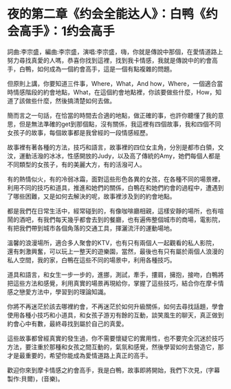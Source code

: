 # 夜的第二章《约会全能达人》：白鸭《约会高手》：1约会高手

詞曲:李宗盛，編曲:李宗盛，演唱:李宗盛，嗨，你就是傳說中那個，在愛情道路上努力尋找真愛的人嗎，恭喜你找到這裡，找到我卡情感，我就是傳說中的約會高手，白鴨，如何成為一個約會高手，這是一個有點複雜的問題。

但原則上講，你要知道三件事，Where，What，And how，Where，一個適合當時情感階段的約會地點，What，在這個約會地點裡，你該要做些什麼，How，知道了該做些什麼，然後搞清楚如何去做。

簡而言之一句話，在恰當的時間去合適的地點，做正確的事，也許你聽懂了我的意思，但是無法準確的get到那個點，沒有關係，我這裡有四個故事，我和四個不同女孩子的故事，每個故事都是我曾經的一段情感經歷。

故事裡有著各種的方法，技巧和語言，故事裡的四位女主角，分別是都市白領，文汶，運動活潑的冰冰，性感開放的Judy，以及高了傳統的Amy，她們每個人都是不同類型的女孩子，有的美麗大方，有的活潑可人。

有的熱情似火，有的冷弱冰霜，面對這些形色各異的女孩，在各種不同的場景裡，利用不同的技巧和道具，推進和她們的關係，白鴨在和她們約會的過程中，遭遇到了哪些困難，又是如何去解決的呢，故事裡涉及到的約會地點。

都是我們在日常生活中，經常碰到的，有像咖啡廳相親，這樣安靜的場所，也有喧鬧的酒吧，有我們每天幾乎都會去到的餐廳，也有遍佈整個城市的商場，電影院，有把我們帶到城市各個角落的交通工具，揮灑流汗的運動場地。

溫馨的浪漫場所，適合多人聚會的KTV，也有只有兩個人一起觀看的私人影院，還有刺激興奮，可以玩上一整天的遊樂園，當然，最後也有只有屬於兩個人浪漫的私人空間，我的家，白鴨在這些不同的場景中，利用各種技巧。

道具和語言，和女生一步一步的，進挪，測試，牽手，摟肩，擁抱，接吻，白鴨將把這些方法和感覺，利用真實的場景再現給你，掌握了這些技巧，結合你在摩卡情感之戀愛方法中，學習到的理論知識。

你將不再迷茫於該去哪裡約會，不再迷茫於如何升級關係，如何去尋找話題，學會使用各種小技巧和小道具，和女孩子游刃有餘的互動，談笑風生的聊天，真正做到約會心中有數，最終尋找到屬於自己的真愛。

這些故事都曾經真實的發生過，你不需要懷疑它的實用性，也不要完全沉迷於技巧方法，要注重於那種和女孩之間互動的，氣氛和感覺，然後學習如何去營造它，那才是最重要的，希望你能成為愛情道路上真正的高手。

歡迎你來到摩卡情感之約會高手，我是白鴨，故事即將開始，我們下次見，(字幕製作:貝爾)，(音樂)。